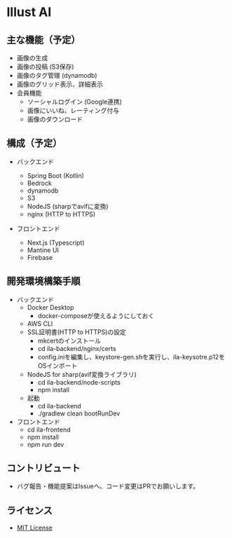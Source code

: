 # Illust AI

## 主な機能（予定）
 - 画像の生成
 - 画像の投稿 (S3保存)
 - 画像のタグ管理 (dynamodb)
 - 画像のグリッド表示、詳細表示
 - 会員機能
   - ソーシャルログイン (Google連携)
   - 画像にいいね、レーティング付与
   - 画像のダウンロード

## 構成（予定）
 - バックエンド
   - Spring Boot (Kotlin)
   - Bedrock
   - dynamodb
   - S3
   - NodeJS (sharpでavifに変換)
   - nginx (HTTP to HTTPS)

 - フロントエンド
   - Next.js (Typescript)
   - Mantine UI
   - Firebase

## 開発環境構築手順
 - バックエンド
   - Docker Desktop
     - docker-composeが使えるようにしておく
   - AWS CLI
   - SSL証明書(HTTP to HTTPS)の設定
     - mkcertのインストール
     - cd ila-backend/nginx/certs
     - config.iniを編集し、keystore-gen.shを実行し、ila-keysotre.p12をOSインポート
   - NodeJS for sharp(avif変換ライブラリ)
     - cd ila-backend/node-scripts
     - npm install
   - 起動
     - cd ila-backend
     - ./gradlew clean bootRunDev
 - フロントエンド
   - cd ila-frontend
   - npm install
   - npm run dev

## コントリビュート
 - バグ報告・機能提案はIssueへ、コード変更はPRでお願いします。 

## ライセンス
 -  [MIT License](https://github.com/zer0-garden-0117/illust-ai/blob/main/LICENSE) 
